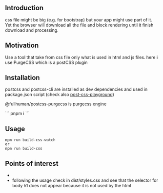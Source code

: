 <h2>Introduction</h2>
css file might be big (e.g. for bootstrap) but your app might use part of it. Yet the browser will download all the file and block rendering until it finish download and processing. 

<h2>Motivation</h2>
Use a tool that take from css file only what is used in html and js files. here i use PurgeCSS which is a postCSS plugin

<h2>Installation</h2>
<p>postcss and postcss-cli are installed as dev dependencies and used in package.json script (check also <a href='https://github.com/NathanKr/post-css-playground'>post-css-playground</a>)</p>
<p>@fullhuman/postcss-purgecss is purgecss engine</p>
```
pnpm i
```

<h2>Usage</h2>

```
npm run build-css-watch
or
npm run build-css
```

<h2>Points of interest</h2>
<ul>
<li></li>
<li>following the usage check in dist/styles.css and see that the selector for body h1 does not appear because it is not used by the html</li>
</ul>